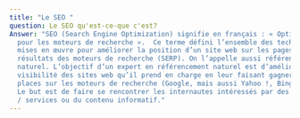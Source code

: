 ```yaml
---
title: "Le SEO "
question: Le SEO qu'est-ce-que c'est?
Answer: "SEO (Search Engine Optimization) signifie en français : « Optimisation
  pour les moteurs de recherche ».  Ce terme défini l’ensemble des techniques
  mises en œuvre pour améliorer la position d’un site web sur les pages de
  résultats des moteurs de recherche (SERP). On l’appelle aussi référencement
  naturel. L’objectif d’un expert en référencement naturel est d’améliorer la
  visibilité des sites web qu’il prend en charge en leur faisant gagner des
  places sur les moteurs de recherche (Google, mais aussi Yahoo !, Bing, etc.).
  Le but est de faire se rencontrer les internautes intéressés par des produits
  / services ou du contenu informatif."
---
```

